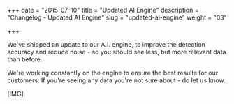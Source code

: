 +++
date = "2015-07-10"
title = "Updated AI Engine"
description = "Changelog - Updated AI Engine"
slug = "updated-ai-engine"
weight = "03"

+++

We've shipped an update to our A.I. engine, to improve the detection accuracy and reduce noise - so you should see less, but more relevant data than before.

We're working constantly on the engine to ensure the best results for our customers. If you're seeing any data you're not sure about - do let us know.

[IMG]
